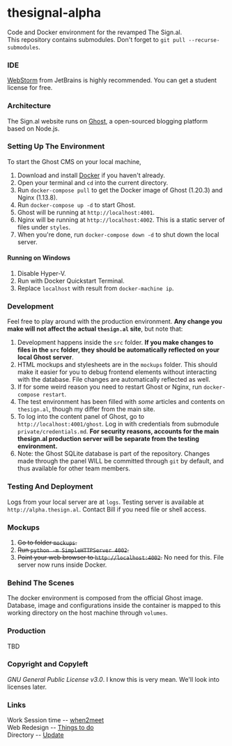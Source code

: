 # thesignal-alpha
Code and Docker environment for the revamped The Sign.al. <br>
This repository contains submodules. Don't forget to `git pull --recurse-submodules`.

### IDE
[WebStorm](https://www.jetbrains.com/webstorm/) from JetBrains is highly recommended.
You can get a student license for free.

### Architecture 
The Sign.al website runs on [Ghost](https://ghost.org/), a open-sourced blogging platform based on Node.js.

### Setting Up The Environment
To start the Ghost CMS on your local machine,
1. Download and install [Docker](https://www.docker.com/docker-mac) if you haven't already.
2. Open your terminal and `cd` into the current directory.
3. Run `docker-compose pull` to get the Docker image of Ghost (1.20.3) and Nginx (1.13.8).
4. Run `docker-compose up -d` to start Ghost.
5. Ghost will be running at `http://localhost:4001`.
6. Nginx will be running at `http://localhost:4002`. This is a static server of files under `styles`. 
7. When you're done, run `docker-compose down -d` to shut down the local server.

#### Running on Windows
1. Disable Hyper-V.
2. Run with Docker Quickstart Terminal.
3. Replace `localhost` with result from `docker-machine ip`.

### Development
Feel free to play around with the production environment. **Any change you make will not affect the actual `thesign.al` site**, but note that:
1. Development happens inside the `src` folder. **If you make changes to files in the `src` folder, they should be automatically reflected on your local Ghost server**.
2. HTML mockups and stylesheets are in the `mockups` folder. This should make it easier for you to debug frontend elements without interacting with the database. File changes are automatically reflected as well.
3. If for some weird reason you need to restart Ghost or Nginx, run `docker-compose restart`.
4. The test environment has been filled with *some* articles and contents on `thesign.al`, though my differ from the main site.
5. To log into the content panel of Ghost, go to `http://localhost:4001/ghost`. Log in with credentials from submodule `private/credentials.md`. **For security reasons, accounts for the main thesign.al production server will be separate from the testing environment.**
6. Note: the Ghost SQLite database is part of the repository. Changes made through the panel WILL be committed through `git` by default, and thus available for other team members.

### Testing And Deployment
Logs from your local server are at `logs`.
Testing server is available at `http://alpha.thesign.al`. Contact Bill if you need file or shell access.

### Mockups
1. ~~Go to folder `mockups`.~~
2. ~~Run `python -m SimpleHTTPServer 4002`.~~
3. ~~Point your web browser to `http://localhost:4002`.~~
No need for this. File server now runs inside Docker.

### Behind The Scenes
The docker environment is composed from the official Ghost image. Database, image and configurations inside the container is mapped to this working directory on the host machine through `volumes`.

### Production
TBD

### Copyright and Copyleft
*GNU General Public License v3.0*.
I know this is very mean. We'll look into licenses later.

### Links
Work Session time --    [when2meet](https://www.when2meet.com/?6631949-VHpnt) <br>
Web Redesign -- 		[Things to do](https://docs.google.com/spreadsheets/d/1CPL-ihFxR4s-n53Axbh6vIsOoQFyvRgYOlbNg6Dm3wk/edit?usp=sharing) <br>
Directory --			[Update](https://docs.google.com/spreadsheets/d/1AFeRltFyYb89ThbIBhfFgOz3HApTA3_in_ffCvAAFNk/edit?usp=sharing)
